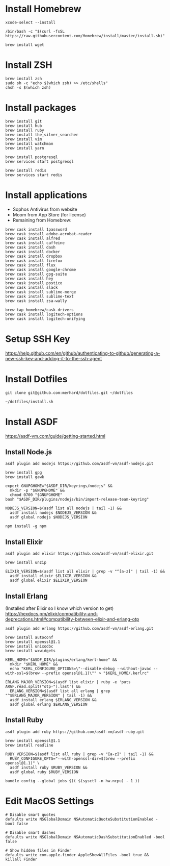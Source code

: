 # Install Homebrew

```shell
xcode-select --install

/bin/bash -c "$(curl -fsSL https://raw.githubusercontent.com/Homebrew/install/master/install.sh)"

brew install wget
```

# Install ZSH

```shell
brew install zsh
sudo sh -c "echo $(which zsh) >> /etc/shells"
chsh -s $(which zsh)
```

# Install packages

```shell
brew install git
brew install hub
brew install ruby
brew install the_silver_searcher
brew install vim
brew install watchman
brew install yarn

brew install postgresql
brew services start postgresql

brew install redis
brew services start redis
```

# Install applications

- Sophos Antivirus from website
- Moom from App Store (for license)
- Remaining from Homebrew:

```shell
brew cask install 1password
brew cask install adobe-acrobat-reader
brew cask install alfred
brew cask install caffeine
brew cask install dash
brew cask install docker
brew cask install dropbox
brew cask install firefox
brew cask install flux
brew cask install google-chrome
brew cask install gpg-suite
brew cask install hey
brew cask install postico
brew cask install slack
brew cask install sublime-merge
brew cask install sublime-text
brew cask install zsa-wally

brew tap homebrew/cask-drivers
brew cask install logitech-options
brew cask install logitech-unifying
```

# Setup SSH Key

https://help.github.com/en/github/authenticating-to-github/generating-a-new-ssh-key-and-adding-it-to-the-ssh-agent

# Install Dotfiles

```shell
git clone git@github.com:merhard/dotfiles.git ~/dotfiles

~/dotfiles/install.sh
```

# Install ASDF

https://asdf-vm.com/guide/getting-started.html

## Install Node.js

```shell
asdf plugin add nodejs https://github.com/asdf-vm/asdf-nodejs.git

brew install gpg
brew install gawk

export GNUPGHOME="$ASDF_DIR/keyrings/nodejs" &&
  mkdir -p "$GNUPGHOME" &&
  chmod 0700 "$GNUPGHOME"
bash "$ASDF_DIR/plugins/nodejs/bin/import-release-team-keyring"

NODEJS_VERSION=$(asdf list all nodejs | tail -1) &&
  asdf install nodejs $NODEJS_VERSION &&
  asdf global nodejs $NODEJS_VERSION

npm install -g npm
```

## Install Elixir

```shell
asdf plugin add elixir https://github.com/asdf-vm/asdf-elixir.git

brew install unzip

ELIXIR_VERSION=$(asdf list all elixir | grep -v "^[a-z]" | tail -1) &&
  asdf install elixir $ELIXIR_VERSION &&
  asdf global elixir $ELIXIR_VERSION
```

## Install Erlang

(Installed after Elixir so I know which version to get)
https://hexdocs.pm/elixir/compatibility-and-deprecations.html#compatibility-between-elixir-and-erlang-otp

```shell
asdf plugin add erlang https://github.com/asdf-vm/asdf-erlang.git

brew install autoconf
brew install openssl@1.1
brew install unixodbc
brew install wxwidgets

KERL_HOME="$ASDF_DIR/plugins/erlang/kerl-home" &&
  mkdir "$KERL_HOME" &&
  echo "KERL_CONFIGURE_OPTIONS=\"--disable-debug --without-javac --with-ssl=$(brew --prefix openssl@1.1)\"" > "$KERL_HOME/.kerlrc"

ERLANG_MAJOR_VERSION=$(asdf list elixir | ruby -e 'puts ARGF.read.split("otp-").last') &&
  ERLANG_VERSION=$(asdf list all erlang | grep "^$ERLANG_MAJOR_VERSION" | tail -1) &&
  asdf install erlang $ERLANG_VERSION &&
  asdf global erlang $ERLANG_VERSION
```

## Install Ruby

```shell
asdf plugin add ruby https://github.com/asdf-vm/asdf-ruby.git

brew install openssl@1.1
brew install readline

RUBY_VERSION=$(asdf list all ruby | grep -v "[a-z]" | tail -1) &&
  RUBY_CONFIGURE_OPTS="--with-openssl-dir=$(brew --prefix openssl@1.1)" \
  asdf install ruby $RUBY_VERSION &&
  asdf global ruby $RUBY_VERSION

bundle config --global jobs $(( $(sysctl -n hw.ncpu) - 1 ))
```

# Edit MacOS Settings

```shell
# Disable smart quotes
defaults write NSGlobalDomain NSAutomaticQuoteSubstitutionEnabled -bool false

# Disable smart dashes
defaults write NSGlobalDomain NSAutomaticDashSubstitutionEnabled -bool false

# Show hidden files in Finder
defaults write com.apple.finder AppleShowAllFiles -bool true && killall Finder
```
